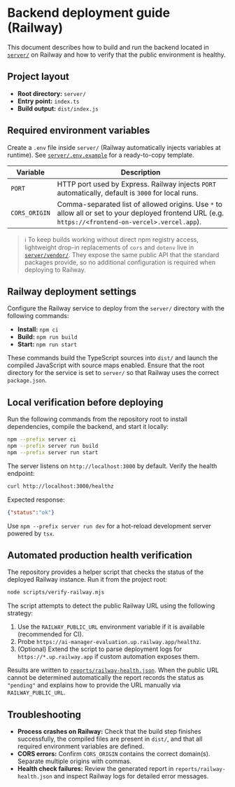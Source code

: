 # Backend deployment guide (Railway)

This document describes how to build and run the backend located in [`server/`](server/) on Railway and how to verify that the public environment is healthy.

## Project layout

- **Root directory:** `server/`
- **Entry point:** `index.ts`
- **Build output:** `dist/index.js`

## Required environment variables

Create a `.env` file inside `server/` (Railway automatically injects variables at runtime). See [`server/.env.example`](server/.env.example) for a ready-to-copy template.

| Variable | Description |
| --- | --- |
| `PORT` | HTTP port used by Express. Railway injects `PORT` automatically, default is `3000` for local runs. |
| `CORS_ORIGIN` | Comma-separated list of allowed origins. Use `*` to allow all or set to your deployed frontend URL (e.g. `https://<frontend-on-vercel>.vercel.app`). |

> ℹ️  To keep builds working without direct npm registry access, lightweight drop-in replacements of `cors` and `dotenv` live in [`server/vendor/`](server/vendor/). They expose the same public API that the standard packages provide, so no additional configuration is required when deploying to Railway.

## Railway deployment settings

Configure the Railway service to deploy from the `server/` directory with the following commands:

- **Install:** `npm ci`
- **Build:** `npm run build`
- **Start:** `npm run start`

These commands build the TypeScript sources into `dist/` and launch the compiled JavaScript with source maps enabled. Ensure that the root directory for the service is set to `server/` so that Railway uses the correct `package.json`.

## Local verification before deploying

Run the following commands from the repository root to install dependencies, compile the backend, and start it locally:

```bash
npm --prefix server ci
npm --prefix server run build
npm --prefix server run start
```

The server listens on `http://localhost:3000` by default. Verify the health endpoint:

```bash
curl http://localhost:3000/healthz
```

Expected response:

```json
{"status":"ok"}
```

Use `npm --prefix server run dev` for a hot-reload development server powered by `tsx`.

## Automated production health verification

The repository provides a helper script that checks the status of the deployed Railway instance. Run it from the project root:

```bash
node scripts/verify-railway.mjs
```

The script attempts to detect the public Railway URL using the following strategy:

1. Use the `RAILWAY_PUBLIC_URL` environment variable if it is available (recommended for CI).
2. Probe `https://ai-manager-evaluation.up.railway.app/healthz`.
3. (Optional) Extend the script to parse deployment logs for `https://*.up.railway.app` if custom automation exposes them.

Results are written to [`reports/railway-health.json`](reports/railway-health.json). When the public URL cannot be determined automatically the report records the status as `"pending"` and explains how to provide the URL manually via `RAILWAY_PUBLIC_URL`.

## Troubleshooting

- **Process crashes on Railway:** Check that the build step finishes successfully, the compiled files are present in `dist/`, and that all required environment variables are defined.
- **CORS errors:** Confirm `CORS_ORIGIN` contains the correct domain(s). Separate multiple origins with commas.
- **Health check failures:** Review the generated report in `reports/railway-health.json` and inspect Railway logs for detailed error messages.
